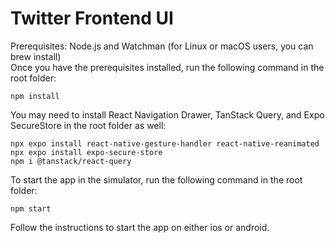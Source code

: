 # Twitter Frontend UI  
Prerequisites: Node.js and Watchman (for Linux or macOS users, you can brew install)  
Once you have the prerequisites installed, run the following command in the root folder:  
```
npm install
```  
You may need to install React Navigation Drawer, TanStack Query, and Expo SecureStore in the root folder as well:  
```
npx expo install react-native-gesture-handler react-native-reanimated
npx expo install expo-secure-store
npm i @tanstack/react-query

```  
To start the app in the simulator, run the following command in the root folder:  
```
npm start
```  
Follow the instructions to start the app on either ios or android.
